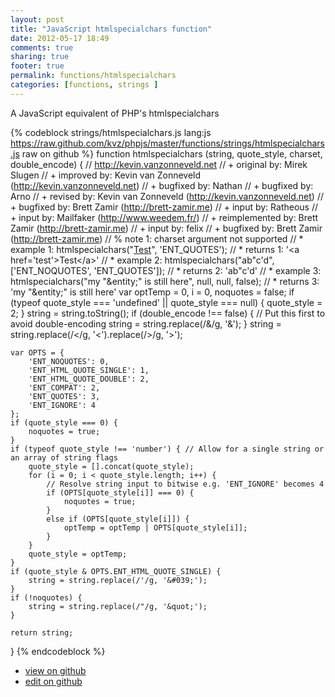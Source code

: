 ```yaml
---
layout: post
title: "JavaScript htmlspecialchars function"
date: 2012-05-17 18:49
comments: true
sharing: true
footer: true
permalink: functions/htmlspecialchars
categories: [functions, strings ]
---
```

A JavaScript equivalent of PHP's htmlspecialchars
<!-- more -->
{% codeblock strings/htmlspecialchars.js lang:js https://raw.github.com/kvz/phpjs/master/functions/strings/htmlspecialchars.js raw on github %}
function htmlspecialchars (string, quote_style, charset, double_encode) {
    // http://kevin.vanzonneveld.net
    // +   original by: Mirek Slugen
    // +   improved by: Kevin van Zonneveld (http://kevin.vanzonneveld.net)
    // +   bugfixed by: Nathan
    // +   bugfixed by: Arno
    // +    revised by: Kevin van Zonneveld (http://kevin.vanzonneveld.net)
    // +    bugfixed by: Brett Zamir (http://brett-zamir.me)
    // +      input by: Ratheous
    // +      input by: Mailfaker (http://www.weedem.fr/)
    // +      reimplemented by: Brett Zamir (http://brett-zamir.me)
    // +      input by: felix
    // +    bugfixed by: Brett Zamir (http://brett-zamir.me)
    // %        note 1: charset argument not supported
    // *     example 1: htmlspecialchars("<a href='test'>Test</a>", 'ENT_QUOTES');
    // *     returns 1: '&lt;a href=&#039;test&#039;&gt;Test&lt;/a&gt;'
    // *     example 2: htmlspecialchars("ab\"c'd", ['ENT_NOQUOTES', 'ENT_QUOTES']);
    // *     returns 2: 'ab"c&#039;d'
    // *     example 3: htmlspecialchars("my "&entity;" is still here", null, null, false);
    // *     returns 3: 'my &quot;&entity;&quot; is still here'
    var optTemp = 0,
        i = 0,
        noquotes = false;
    if (typeof quote_style === 'undefined' || quote_style === null) {
        quote_style = 2;
    }
    string = string.toString();
    if (double_encode !== false) { // Put this first to avoid double-encoding
        string = string.replace(/&/g, '&amp;');
    }
    string = string.replace(/</g, '&lt;').replace(/>/g, '&gt;');

    var OPTS = {
        'ENT_NOQUOTES': 0,
        'ENT_HTML_QUOTE_SINGLE': 1,
        'ENT_HTML_QUOTE_DOUBLE': 2,
        'ENT_COMPAT': 2,
        'ENT_QUOTES': 3,
        'ENT_IGNORE': 4
    };
    if (quote_style === 0) {
        noquotes = true;
    }
    if (typeof quote_style !== 'number') { // Allow for a single string or an array of string flags
        quote_style = [].concat(quote_style);
        for (i = 0; i < quote_style.length; i++) {
            // Resolve string input to bitwise e.g. 'ENT_IGNORE' becomes 4
            if (OPTS[quote_style[i]] === 0) {
                noquotes = true;
            }
            else if (OPTS[quote_style[i]]) {
                optTemp = optTemp | OPTS[quote_style[i]];
            }
        }
        quote_style = optTemp;
    }
    if (quote_style & OPTS.ENT_HTML_QUOTE_SINGLE) {
        string = string.replace(/'/g, '&#039;');
    }
    if (!noquotes) {
        string = string.replace(/"/g, '&quot;');
    }

    return string;
}
{% endcodeblock %}
<ul>
 <li><a href="https://github.com/kvz/phpjs/blob/master/functions/strings/htmlspecialchars.js">view on github</a></li>
 <li><a href="https://github.com/kvz/phpjs/edit/master/functions/strings/htmlspecialchars.js">edit on github</a></li>
</ul>
